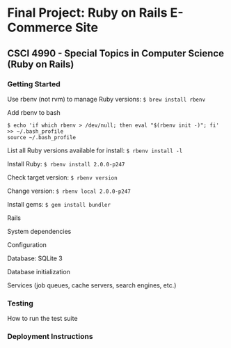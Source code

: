 # Final Project: Ruby on Rails E-Commerce Site
## CSCI 4990 - Special Topics in Computer Science (Ruby on Rails) 

### Getting Started
Use rbenv (not rvm) to manage Ruby versions: `$ brew install rbenv`

Add rbenv to bash
```
$ echo 'if which rbenv > /dev/null; then eval "$(rbenv init -)"; fi' >> ~/.bash_profile
source ~/.bash_profile
```
List all Ruby versions available for install: `$ rbenv install -l`

Install Ruby: `$ rbenv install 2.0.0-p247`

Check target version: `$ rbenv version`

Change version: `$ rbenv local 2.0.0-p247`

Install gems: `$ gem install bundler`

Rails 

System dependencies

Configuration

Database: SQLite 3

Database initialization

Services (job queues, cache servers, search engines, etc.)

### Testing
How to run the test suite

### Deployment Instructions


